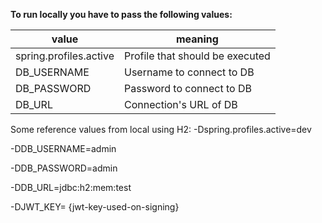 
**To run locally you have to pass the following values:**

| value                  | meaning                         |
|------------------------|---------------------------------|
| spring.profiles.active | Profile that should be executed |
| DB_USERNAME            | Username to connect to DB       |
| DB_PASSWORD            | Password to connect to DB       |
| DB_URL                 | Connection's URL of DB          |

Some reference values from local using H2:
-Dspring.profiles.active=dev

-DDB_USERNAME=admin

-DDB_PASSWORD=admin

-DDB_URL=jdbc:h2:mem:test

-DJWT_KEY= {jwt-key-used-on-signing}
